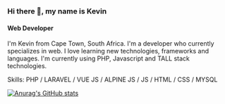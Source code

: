 ### Hi there 👋, my name is Kevin
#### Web Developer
I'm Kevin from Cape Town, South Africa. I'm a developer who currently specializes in web. I love learning new technologies, frameworks and languages. I'm currently using PHP, Javascript and TALL stack technologies.

Skills: PHP / LARAVEL / VUE JS / ALPINE JS / JS / HTML / CSS / MYSQL

[![Anurag's GitHub stats](https://github-readme-stats.vercel.app/api?username=KKing013)](https://github.com/anuraghazra/github-readme-stats)
